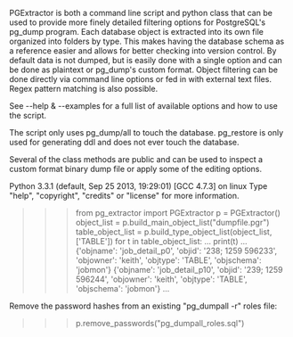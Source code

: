 PGExtractor is both a command line script and python class that can be used to provide more finely 
detailed filtering options for PostgreSQL's pg_dump program. Each database object is extracted into 
its own file organized into folders by type. This makes having the database schema as a reference 
easier and allows for better checking into version control. By default data is not dumped, but 
is easily done with a single option and can be done as plaintext or pg_dump's custom format. Object 
filtering can be done directly via command line options or fed in with external text files. Regex 
pattern matching is also possible.

See --help & --examples for a full list of available options and how to use the script.

The script only uses pg_dump/all to touch the database. 
pg_restore is only used for generating ddl and does not ever touch the database.

Several of the class methods are public and can be used to inspect a custom format binary dump 
file or apply some of the editing options.

Python 3.3.1 (default, Sep 25 2013, 19:29:01) 
[GCC 4.7.3] on linux
Type "help", "copyright", "credits" or "license" for more information.
>>> from pg_extractor import PGExtractor
>>> p = PGExtractor()
>>> object_list = p.build_main_object_list("dumpfile.pgr")
>>> table_object_list = p.build_type_object_list(object_list, ['TABLE'])
>>> for t in table_object_list:
...     print(t)
... 
{'objname': 'job_detail_p0', 'objid': '238; 1259 596233', 'objowner': 'keith', 'objtype': 'TABLE', 'objschema': 'jobmon'}
{'objname': 'job_detail_p10', 'objid': '239; 1259 596244', 'objowner': 'keith', 'objtype': 'TABLE', 'objschema': 'jobmon'}
...

Remove the password hashes from an existing "pg_dumpall -r" roles file:
>>> p.remove_passwords("pg_dumpall_roles.sql")
